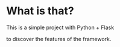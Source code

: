 # What is that?

<p>
    This is a simple project with Python + Flask
</p>
<period>
    to discover the features of the framework.
</span>